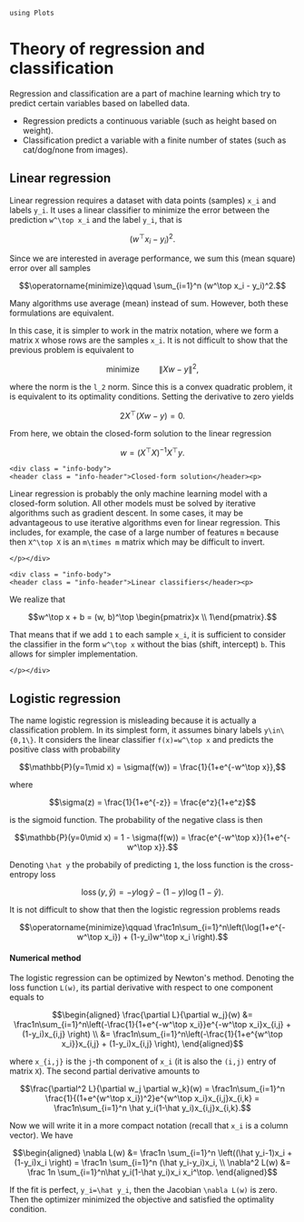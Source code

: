 ```@setup theory
using Plots
```

# Theory of regression and classification

Regression and classification are a part of machine learning which try to predict certain variables based on labelled data.
- Regression predicts a continuous variable (such as height based on weight).
- Classification predict a variable with a finite number of states (such as cat/dog/none from images).

## Linear regression

Linear regression requires a dataset with data points (samples) ``x_i`` and labels ``y_i``. It uses a linear classifier to minimize the error between the prediction ``w^\top x_i`` and the label ``y_i``, that is
```math
(w^\top x_i - y_i)^2.
```
Since we are interested in average performance, we sum this (mean square) error over all samples
```math
\operatorname{minimize}\qquad \sum_{i=1}^n (w^\top x_i - y_i)^2.
```
Many algorithms use average (mean) instead of sum. However, both these formulations are equivalent.

In this case, it is simpler to work in the matrix notation, where we form a matrix ``X`` whose rows are the samples ``x_i``. It is not difficult to show that the previous problem is equivalent to
```math
\operatorname{minimize}\qquad \|Xw - y\|^2,
```
where the norm is the ``l_2`` norm. Since this is a convex quadratic problem, it is equivalent to its optimality conditions. Setting the derivative to zero yields
```math
2X^\top (Xw-y) = 0.
```
From here, we obtain the closed-form solution to the linear regression
```math
w = (X^\top X)^{-1}X^\top y.
```

```@raw html
<div class = "info-body">
<header class = "info-header">Closed-form solution</header><p>
```
Linear regression is probably the only machine learning model with a closed-form solution. All other models must be solved by iterative algorithms such as gradient descent. In some cases, it may be advantageous to use iterative algorithms even for linear regression. This includes, for example, the case of a large number of features ``m`` because then ``X^\top X`` is an ``m\times m`` matrix which may be difficult to invert.
```@raw html
</p></div>
```



```@raw html
<div class = "info-body">
<header class = "info-header">Linear classifiers</header><p>
```
We realize that
```math
w^\top x + b = (w, b)^\top \begin{pmatrix}x \\ 1\end{pmatrix}.
```
That means that if we add ``1`` to each sample ``x_i``, it is sufficient to consider the classifier in the form ``w^\top x`` without the bias (shift, intercept) ``b``. This allows for simpler implementation.
```@raw html
</p></div>
```




## Logistic regression

The name logistic regression is misleading because it is actually a classification problem. In its simplest form, it assumes binary labels ``y\in\{0,1\}``. It considers the linear classifier ``f(x)=w^\top x`` and predicts the positive class with probability
```math
\mathbb{P}(y=1\mid x) = \sigma(f(w)) = \frac{1}{1+e^{-w^\top x}},
``` 
where
```math
\sigma(z) = \frac{1}{1+e^{-z}} = \frac{e^z}{1+e^z}
```
is the sigmoid function. The probability of the negative class is then
```math
\mathbb{P}(y=0\mid x) = 1 - \sigma(f(w)) = \frac{e^{-w^\top x}}{1+e^{-w^\top x}}.
```
Denoting ``\hat y`` the probabily of predicting ``1``, the loss function is the cross-entropy loss
```math
\operatorname{loss}(y,\hat y) = - y\log \hat y - (1-y)\log(1-\hat y).
```
It is not difficult to show that then the logistic regression problems reads
```math
\operatorname{minimize}\qquad \frac1n\sum_{i=1}^n\left(\log(1+e^{-w^\top x_i}) + (1-y_i)w^\top x_i \right).
```

#### Numerical method

The logistic regression can be optimized by Newton's method. Denoting the loss function ``L(w)``, its partial derivative with respect to one component equals to
```math
\begin{aligned}
\frac{\partial L}{\partial w_j}(w) &= \frac1n\sum_{i=1}^n\left(-\frac{1}{1+e^{-w^\top x_i}}e^{-w^\top x_i}x_{i,j} + (1-y_i)x_{i,j} \right) \\
&= \frac1n\sum_{i=1}^n\left(-\frac{1}{1+e^{w^\top x_i}}x_{i,j} + (1-y_i)x_{i,j} \right),
\end{aligned}
```
where ``x_{i,j}`` is the ``j``-th component of ``x_i`` (it is also the ``(i,j)`` entry of matrix ``X``). The second partial derivative amounts to
```math
\frac{\partial^2 L}{\partial w_j \partial w_k}(w) = \frac1n\sum_{i=1}^n \frac{1}{(1+e^{w^\top x_i})^2}e^{w^\top x_i}x_{i,j}x_{i,k} = \frac1n\sum_{i=1}^n \hat y_i(1-\hat y_i)x_{i,j}x_{i,k}.
```
Now we will write it in a more compact notation (recall that ``x_i`` is a column vector). We have
```math
\begin{aligned}
\nabla L(w) &= \frac1n \sum_{i=1}^n \left((\hat y_i-1)x_i + (1-y_i)x_i \right) = \frac1n \sum_{i=1}^n (\hat y_i-y_i)x_i, \\ 
\nabla^2 L(w) &= \frac 1n \sum_{i=1}^n\hat y_i(1-\hat y_i)x_i x_i^\top.
\end{aligned}
```
If the fit is perfect, ``y_i=\hat y_i``, then the Jacobian ``\nabla L(w)`` is zero. Then the optimizer minimized the objective and satisfied the optimality condition.

